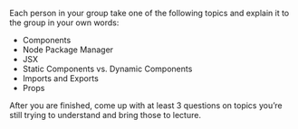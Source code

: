 Each person in your group take one of the following topics and explain it to the group in your own words:

* Components
* Node Package Manager
* JSX
* Static Components vs. Dynamic Components
* Imports and Exports
* Props

After you are finished, come up with at least 3 questions on topics you’re still trying to understand and bring those to lecture.
